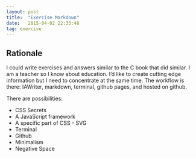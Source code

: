```yaml
---
layout: post
title:  "Exercise Markdown"
date:   2015-04-02 22:33:48
tag: exercise
---
```


## Rationale

I could write exercises and answers similar to the C book that did similar. I am a teacher so I know about education. I’d like to create cutting edge information but I need to concentrate at the same time. The workflow is there: IAWriter, markdown, terminal, github pages, and hosted on github.

There are possibilities:

- CSS Secrets
- A JavaScript framework
- A specific part of CSS - SVG
- Terminal
- Github
- Minimalism
- Negative Space
